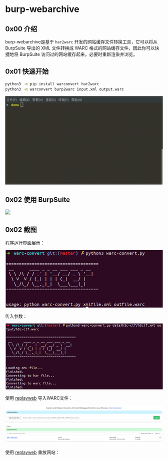 # burp-webarchive

## 0x00 介绍

burp-webarchive是基于 `har2warc` 开发的网站缓存文件转换工具，它可以将从 BurpSuite 导出的 XML 文件转换成 WARC 格式的网站缓存文件，因此你可以快捷地将 BurpSuite 访问过的网站缓存起来，必要时重新渲染并浏览。

## 0x01 快速开始

```bash
python3 -m pip install warconvert har2warc
python3 -m warconvert burp2warc input.xml output.warc
```

![](./docs/install.gif)

## 0x02 使用 BurpSuite

![](./docs/demo.gif)

## 0x02 截图

程序运行界面展示：

![](./docs/help.png)

传入参数：

![](./docs/test.png)

使用 [replayweb](https://replayweb.page/) 导入WARC文件：

![](./docs/import.png)

使用 [replayweb](https://replayweb.page/) 重放网站：